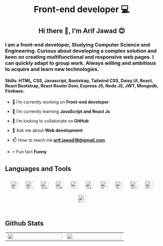 <h1 align="center">Front-end developer 💻</h3> 

<h2 align="center"> Hi there 👋,  I’m Arif Jawad 😊</h1>




<h3 align="centre">I am a front-end developer, Studying Computer Science and Engineering. Curious about developing a complex solution and keen on creating multifunctional and responsive web pages. I can quickly adapt to group work. Always willing and ambitious to acquire and learn new technologies.</h3>
 
<h4>Skills: HTML, CSS, Javascript, Bootstrap, Tailwind CSS, Daisy UI, React, React Bootstrap, React Router Dom, Express JS, Node JS, JWT, Mongodb, Firebase.</h4>



- 🔭 I’m currently working on **Front-end developer**

- 🌱 I’m currently learning **JavaScript and React Js**

- 👯 I’m looking to collaborate on **GitHub**

- 💬 Ask me about **Web development**

- 📫 How to reach me **arif.jawad18@gmail.com**

- ⚡ Fun fact **Funny**



## Languages and Tools  
<div align="center">  
<a href="https://reactjs.org/" target="_blank"><img style="margin: 10px" src="https://profilinator.rishav.dev/skills-assets/react-original-wordmark.svg" alt="React" height="25" /></a>  
<a href="https://getbootstrap.com/docs/3.4/javascript/" target="_blank"><img style="margin: 10px" src="https://profilinator.rishav.dev/skills-assets/bootstrap-plain.svg" alt="Bootstrap" height="25" /></a>  
<a href="https://www.w3schools.com/css/" target="_blank"><img style="margin: 10px" src="https://profilinator.rishav.dev/skills-assets/css3-original-wordmark.svg" alt="CSS3" height="25" /></a>  
<a href="https://en.wikipedia.org/wiki/HTML5" target="_blank"><img style="margin: 10px" src="https://profilinator.rishav.dev/skills-assets/html5-original-wordmark.svg" alt="HTML5" height="25" /></a>  
<a href="https://www.javascript.com/" target="_blank"><img style="margin: 10px" src="https://profilinator.rishav.dev/skills-assets/javascript-original.svg" alt="JavaScript" height="25" /></a>  
<a href="https://www.mongodb.com/" target="_blank"><img style="margin: 10px" src="https://profilinator.rishav.dev/skills-assets/mongodb-original-wordmark.svg" alt="MongoDB" height="25" /></a>  
<a href="https://expressjs.com/" target="_blank"><img style="margin: 10px" src="https://profilinator.rishav.dev/skills-assets/express-original-wordmark.svg" alt="Express.js" height="25" /></a>  
<a href="https://sass-lang.com/" target="_blank"><img style="margin: 10px" src="https://profilinator.rishav.dev/skills-assets/sass-original.svg" alt="Sass" height="25" /></a>  
<a href="https://github.com/" target="_blank"><img style="margin: 10px" src="https://profilinator.rishav.dev/skills-assets/git-scm-icon.svg" alt="Git" height="25" /></a>  
<a href="https://firebase.google.com/" target="_blank"><img style="margin: 10px" src="https://profilinator.rishav.dev/skills-assets/firebase.png" alt="Firebase" height="25" /></a>  
<a href="https://nodejs.org/" target="_blank"><img style="margin: 10px" src="https://profilinator.rishav.dev/skills-assets/nodejs-original-wordmark.svg" alt="Node.js" height="25" /></a>  
</div>  

<br/>  
  

## Github Stats  
<table><tr><td valign="top" width="10%">

<img src="https://github-readme-stats.vercel.app/api?username=ArifJawad18&show_icons=true&count_private=true&hide_border=true" align="left" style="width: 100%" />

</td><td valign="top" width="10%">

<img src="https://github-readme-stats.vercel.app/api/top-langs/?username=ArifJawad18&hide_border=true&layout=compact" align="left" style="width: 100%" />

</td></tr></table>  

<br/>



  









